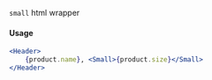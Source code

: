 `small` html wrapper

#### Usage

```jsx
<Header>
	{product.name}, <Small>{product.size}</Small>
</Header>
```

[//]: # (![image]&#40;/src/components/Box/images/example.png&#41;)
